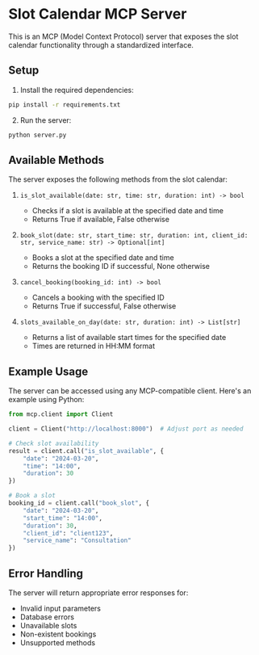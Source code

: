 # Slot Calendar MCP Server

This is an MCP (Model Context Protocol) server that exposes the slot calendar functionality through a standardized interface.

## Setup

1. Install the required dependencies:
```bash
pip install -r requirements.txt
```

2. Run the server:
```bash
python server.py
```

## Available Methods

The server exposes the following methods from the slot calendar:

1. `is_slot_available(date: str, time: str, duration: int) -> bool`
   - Checks if a slot is available at the specified date and time
   - Returns True if available, False otherwise

2. `book_slot(date: str, start_time: str, duration: int, client_id: str, service_name: str) -> Optional[int]`
   - Books a slot at the specified date and time
   - Returns the booking ID if successful, None otherwise

3. `cancel_booking(booking_id: int) -> bool`
   - Cancels a booking with the specified ID
   - Returns True if successful, False otherwise

4. `slots_available_on_day(date: str, duration: int) -> List[str]`
   - Returns a list of available start times for the specified date
   - Times are returned in HH:MM format

## Example Usage

The server can be accessed using any MCP-compatible client. Here's an example using Python:

```python
from mcp.client import Client

client = Client("http://localhost:8000")  # Adjust port as needed

# Check slot availability
result = client.call("is_slot_available", {
    "date": "2024-03-20",
    "time": "14:00",
    "duration": 30
})

# Book a slot
booking_id = client.call("book_slot", {
    "date": "2024-03-20",
    "start_time": "14:00",
    "duration": 30,
    "client_id": "client123",
    "service_name": "Consultation"
})
```

## Error Handling

The server will return appropriate error responses for:
- Invalid input parameters
- Database errors
- Unavailable slots
- Non-existent bookings
- Unsupported methods 
